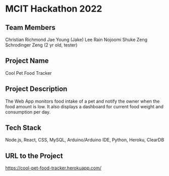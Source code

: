 # MCIT Hackathon 2022

## Team Members
Christian Richmond
Jae Young (Jake) Lee
Rain Nojoomi
Shuke Zeng
Schrodinger Zeng (2 yr old, tester)

## Project Name
Cool Pet Food Tracker

## Project Description
The Web App monitors food intake of a pet and notify the owner when the food amount is low. It also displays a dashboard for current food weight and consumption per day.

## Tech Stack
Node.js, React, CSS, MySQL, Arduino/Arduino IDE, Python, Heroku, ClearDB

## URL to the Project
https://cool-pet-food-tracker.herokuapp.com/
